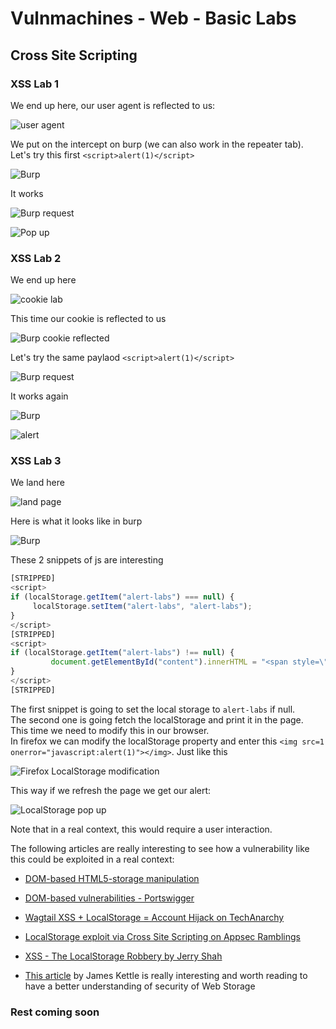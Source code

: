 # Vulnmachines - Web - Basic Labs

## Cross Site Scripting

### XSS Lab 1

We end up here, our user agent is reflected to us:  

![user agent](../.res/2023-04-30-14-13-51.png)  

We put on the intercept on burp (we can also work in the repeater tab).  
Let's try this first `<script>alert(1)</script>`

![Burp](../.res/2023-04-30-14-16-07.png)  

It works  

![Burp request](../.res/2023-04-30-14-22-33.png)  

![Pop up](../.res/2023-04-30-14-15-29.png)  

### XSS Lab 2

We end up here  

![cookie lab](../.res/2023-04-30-14-17-40.png)  

This time our cookie is reflected to us  

![Burp cookie reflected](../.res/2023-04-30-14-18-35.png)  

Let's try the same paylaod `<script>alert(1)</script>`

![Burp request](../.res/2023-04-30-14-20-14.png)  

It works again  

![Burp](../.res/2023-04-30-14-21-31.png)  

![alert](../.res/2023-04-30-14-21-00.png)  

### XSS Lab 3

We land here  

![land page](../.res/2023-04-30-14-25-36.png)  

Here is what it looks like in burp  

![Burp](../.res/2023-04-30-14-28-16.png)

These 2 snippets of js are interesting  

```javascript
[STRIPPED]
<script>
if (localStorage.getItem("alert-labs") === null) {
	 localStorage.setItem("alert-labs", "alert-labs");
}
</script>
[STRIPPED]
<script>
if (localStorage.getItem("alert-labs") !== null) {
		 document.getElementById("content").innerHTML = "<span style=\"font-size:0.4em;\"> LocalStorage will help You: </span><br>" + localStorage.getItem("alert-labs") + "";
}
</script>
[STRIPPED]
```

The first snippet is going to set the local storage to `alert-labs` if null.  
The second one is going fetch the localStorage and print it in the page.  
This time we need to modify this in our browser.  
In firefox we can modify the localStorage property and enter this `<img src=1 onerror="javascript:alert(1)"></img>`. Just like this  

![Firefox LocalStorage modification](../.res/2023-04-30-15-27-18.png)  

This way if we refresh the page we get our alert:  

![LocalStorage pop up](../.res/2023-04-30-15-30-38.png)

Note that in a real context, this would require a user interaction.

The following articles are really interesting to see how a vulnerability like this could be exploited in a real context: 

- [DOM-based HTML5-storage manipulation](https://portswigger.net/web-security/dom-based/html5-storage-manipulation)
- [DOM-based vulnerabilities - Portswigger](https://portswigger.net/web-security/dom-based)
- [Wagtail XSS + LocalStorage = Account Hijack on TechAnarchy](https://www.techanarchy.net/wagtail-xss-localstorage-privesc/)
- [LocalStorage exploit via Cross Site Scripting on Appsec Ramblings](http://appsecramblings.blogspot.com/p/blog-page_8462.html)
- [XSS - The LocalStorage Robbery by Jerry Shah](https://shahjerry33.medium.com/xss-the-localstorage-robbery-d5fbf353c6b0)

- [This article](https://portswigger.net/research/web-storage-the-lesser-evil-for-session-tokens) by James Kettle is really interesting and worth reading to have a better understanding of security of Web Storage

### Rest coming soon
